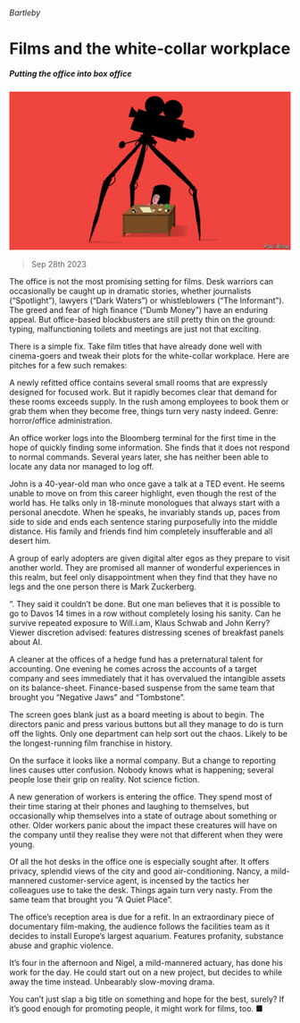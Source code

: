 ###### Bartleby

# Films and the white-collar workplace 

##### Putting the office into box office 

![image](images/20230930_WBD001.jpg) 

> Sep 28th 2023 

The office is not the most promising setting for films. Desk warriors can occasionally be caught up in dramatic stories, whether journalists (“Spotlight”), lawyers (“Dark Waters”) or whistleblowers (“The Informant”). The greed and fear of high finance (“Dumb Money”) have an enduring appeal. But office-based blockbusters are still pretty thin on the ground: typing, malfunctioning toilets and meetings are just not that exciting. 

There is a simple fix. Take film titles that have already done well with cinema-goers and tweak their plots for the white-collar workplace. Here are pitches for a few such remakes: 

 A newly refitted office contains several small rooms that are expressly designed for focused work. But it rapidly becomes clear that demand for these rooms exceeds supply. In the rush among employees to book them or grab them when they become free, things turn very nasty indeed. Genre: horror/office administration.

 An office worker logs into the Bloomberg terminal for the first time in the hope of quickly finding some information. She finds that it does not respond to normal commands. Several years later, she has neither been able to locate any data nor managed to log off. 

 John is a 40-year-old man who once gave a talk at a TED event. He seems unable to move on from this career highlight, even though the rest of the world has. He talks only in 18-minute monologues that always start with a personal anecdote. When he speaks, he invariably stands up, paces from side to side and ends each sentence staring purposefully into the middle distance. His family and friends find him completely insufferable and all desert him.

 A group of early adopters are given digital alter egos as they prepare to visit another world. They are promised all manner of wonderful experiences in this realm, but feel only disappointment when they find that they have no legs and the one person there is Mark Zuckerberg. 

”. They said it couldn’t be done. But one man believes that it is possible to go to Davos 14 times in a row without completely losing his sanity. Can he survive repeated exposure to Will.i.am, Klaus Schwab and John Kerry? Viewer discretion advised: features distressing scenes of breakfast panels about AI.

 A cleaner at the offices of a hedge fund has a preternatural talent for accounting. One evening he comes across the accounts of a target company and sees immediately that it has overvalued the intangible assets on its balance-sheet. Finance-based suspense from the same team that brought you “Negative Jaws” and “Tombstone”.

 The screen goes blank just as a board meeting is about to begin. The directors panic and press various buttons but all they manage to do is turn off the lights. Only one department can help sort out the chaos. Likely to be the longest-running film franchise in history.

 On the surface it looks like a normal company. But a change to reporting lines causes utter confusion. Nobody knows what is happening; several people lose their grip on reality. Not science fiction.

 A new generation of workers is entering the office. They spend most of their time staring at their phones and laughing to themselves, but occasionally whip themselves into a state of outrage about something or other. Older workers panic about the impact these creatures will have on the company until they realise they were not that different when they were young. 

 Of all the hot desks in the office one is especially sought after. It offers privacy, splendid views of the city and good air-conditioning. Nancy, a mild-mannered customer-service agent, is incensed by the tactics her colleagues use to take the desk. Things again turn very nasty. From the same team that brought you “A Quiet Place”. 

 The office’s reception area is due for a refit. In an extraordinary piece of documentary film-making, the audience follows the facilities team as it decides to install Europe’s largest aquarium. Features profanity, substance abuse and graphic violence. 

 It’s four in the afternoon and Nigel, a mild-mannered actuary, has done his work for the day. He could start out on a new project, but decides to while away the time instead. Unbearably slow-moving drama. 

You can’t just slap a big title on something and hope for the best, surely? If it’s good enough for promoting people, it might work for films, too. ■






